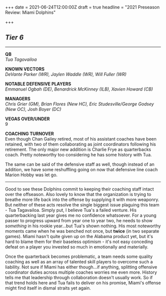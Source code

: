 +++
date = 2021-06-24T12:00:00Z
draft = true
headline = "2021 Preseason Review: Miami Dolphins"

+++
## **_Tier 6_**

***

**QB**  
_Tua Tagovailoa_

**KNOWN VECTORS**  
_DeVante Parker (WR), Jaylen Waddle (WR), Will Fuller (WR)_

**NOTABLE DEFENSIVE PLAYERS**  
_Emmanuel Ogbah (DE)_, _Benardrick McKinney (ILB), Xavien Howard (CB)_

**MANAGERS**  
_Chris Grier (GM), Brian Flores (New HC), Eric Studesville/George Godsey (New OC), Josh Boyer (DC)_

**VEGAS OVER/UNDER**  
9

**COACHING TURNOVER**  
Even though Chan Gailey retired, most of his assistant coaches have been retained, with two of them collaborating as joint coordinators following his retirement. The only major new addition is Charlie Frye as quarterbacks coach. Pretty noteworthy too considering he has some history with Tua.

The same can be said of the defensive staff as well, though instead of an addition, we have some reshuffling going on now that defensive line coach Marion Hobby was let go.

***

Good to see these Dolphins commit to keeping their coaching staff intact over the offseason. Also lovely to know that the organization is trying to breathe more life back into the offense by supplying it with more weaponry. But neither of these acts resolve the single biggest issue plaguing this team - Tua Tagavailoa. Simply put, I believe Tua's a failed venture. His quarterbacking last year gives me no confidence whatsoever. For a young passer to progress upward from year one to year two, he needs to show _something_ in his rookie year...but Tua's shown nothing. His most noteworthy moments came when he was benched not once, but **twice** (in two separate games). Miami hasn't quite given up on the Alabama product yet, but it's hard to blame them for their baseless optimism - it's not easy conceding defeat on a player you invested so much in emotionally and materially.

Once the quarterback becomes problematic, a team needs some quality coaching as well as an array of talented skill players to overcome such a liability. Not sure if Miami has either though...if anything, splitting offensive coordinator duties across multiple coaches worries me even more. History tells me that leadership through collaboration doesn't usually work. So if that trend holds here and Tua fails to deliver on his promise, Miami's offense might find itself in dismal straits yet again.  